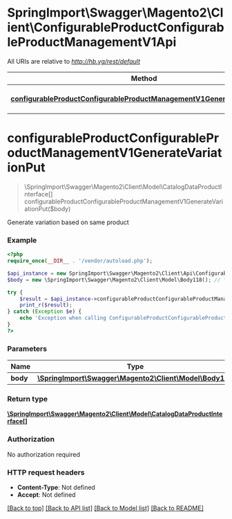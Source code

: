 # SpringImport\Swagger\Magento2\Client\ConfigurableProductConfigurableProductManagementV1Api

All URIs are relative to *http://hb.vg/rest/default*

Method | HTTP request | Description
------------- | ------------- | -------------
[**configurableProductConfigurableProductManagementV1GenerateVariationPut**](ConfigurableProductConfigurableProductManagementV1Api.md#configurableProductConfigurableProductManagementV1GenerateVariationPut) | **PUT** /V1/configurable-products/variation | 


# **configurableProductConfigurableProductManagementV1GenerateVariationPut**
> \SpringImport\Swagger\Magento2\Client\Model\CatalogDataProductInterface[] configurableProductConfigurableProductManagementV1GenerateVariationPut($body)



Generate variation based on same product

### Example
```php
<?php
require_once(__DIR__ . '/vendor/autoload.php');

$api_instance = new SpringImport\Swagger\Magento2\Client\Api\ConfigurableProductConfigurableProductManagementV1Api();
$body = new \SpringImport\Swagger\Magento2\Client\Model\Body118(); // \SpringImport\Swagger\Magento2\Client\Model\Body118 | 

try {
    $result = $api_instance->configurableProductConfigurableProductManagementV1GenerateVariationPut($body);
    print_r($result);
} catch (Exception $e) {
    echo 'Exception when calling ConfigurableProductConfigurableProductManagementV1Api->configurableProductConfigurableProductManagementV1GenerateVariationPut: ', $e->getMessage(), PHP_EOL;
}
?>
```

### Parameters

Name | Type | Description  | Notes
------------- | ------------- | ------------- | -------------
 **body** | [**\SpringImport\Swagger\Magento2\Client\Model\Body118**](../Model/\SpringImport\Swagger\Magento2\Client\Model\Body118.md)|  | [optional]

### Return type

[**\SpringImport\Swagger\Magento2\Client\Model\CatalogDataProductInterface[]**](../Model/CatalogDataProductInterface.md)

### Authorization

No authorization required

### HTTP request headers

 - **Content-Type**: Not defined
 - **Accept**: Not defined

[[Back to top]](#) [[Back to API list]](../../README.md#documentation-for-api-endpoints) [[Back to Model list]](../../README.md#documentation-for-models) [[Back to README]](../../README.md)

